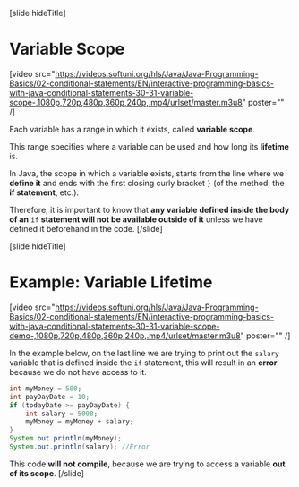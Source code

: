 [slide hideTitle]

# Variable Scope

[video src="https://videos.softuni.org/hls/Java/Java-Programming-Basics/02-conditional-statements/EN/interactive-programming-basics-with-java-conditional-statements-30-31-variable-scope-,1080p,720p,480p,360p,240p,.mp4/urlset/master.m3u8" poster="" /]

Each variable has a range in which it exists, called **variable scope**. 

This range specifies where a variable can be used and how long its **lifetime** is. 

In Java, the scope in which a variable exists, starts from the line where we **define it** and ends with the first closing curly bracket `}` (of the method, the **if statement**, etc.).

Therefore, it is important to know that **any variable defined inside the body of an** `if` **statement will not be available outside of it** unless we have defined it beforehand in the code.
[/slide]

[slide hideTitle]

# Example: Variable Lifetime

[video src="https://videos.softuni.org/hls/Java/Java-Programming-Basics/02-conditional-statements/EN/interactive-programming-basics-with-java-conditional-statements-30-31-variable-scope-demo-,1080p,720p,480p,360p,240p,.mp4/urlset/master.m3u8" poster="" /]

In the example below, on the last line we are trying to print out the `salary` variable that is defined inside the `if` statement, this will result in an **error** because we do not have access to it.

```java
int myMoney = 500;
int payDayDate = 10;
if (todayDate >= payDayDate) {
    int salary = 5000;
    myMoney = myMoney + salary;
}
System.out.println(myMoney); 
System.out.println(salary); //Error
```

This code **will not compile**, because we are trying to access a variable **out of its scope**.
[/slide]
